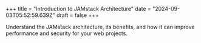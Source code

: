 +++
title = "Introduction to JAMstack Architecture"
date = "2024-09-03T05:52:59.639Z"
draft = false
+++

  Understand the JAMstack architecture, its benefits, and how it can improve performance and security for your web projects.
        